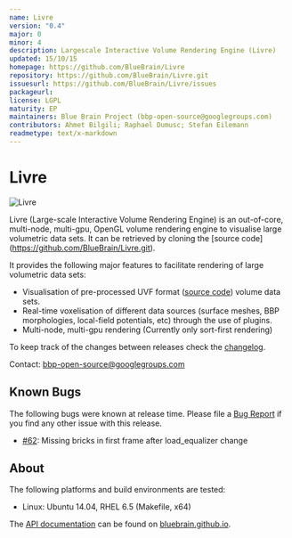 ```yaml
---
name: Livre
version: "0.4"
major: 0
minor: 4
description: Largescale Interactive Volume Rendering Engine (Livre)
updated: 15/10/15
homepage: https://github.com/BlueBrain/Livre
repository: https://github.com/BlueBrain/Livre.git
issuesurl: https://github.com/BlueBrain/Livre/issues
packageurl: 
license: LGPL
maturity: EP
maintainers: Blue Brain Project (bbp-open-source@googlegroups.com)
contributors: Ahmet Bilgili; Raphael Dumusc; Stefan Eilemann
readmetype: text/x-markdown
---
```

# Livre
![Livre](doc/images/livre_small.png)

Livre (Large-scale Interactive Volume Rendering Engine) is an out-of-core,
multi-node, multi-gpu, OpenGL volume rendering engine to visualise large
volumetric data sets. It can be retrieved by cloning the [source code]
(https://github.com/BlueBrain/Livre.git).

It provides the following major features to facilitate rendering of large volumetric data sets:
* Visualisation of pre-processed UVF format
  ([source code](https://github.com/SCIInstitute/Tuvok.git)) volume data sets.
* Real-time voxelisation of different data sources (surface meshes, BBP morphologies,
  local-field potentials, etc) through the use of plugins.
* Multi-node, multi-gpu rendering (Currently only sort-first rendering)


To keep track of the changes between releases check the [changelog](doc/Changelog.md).

Contact: bbp-open-source@googlegroups.com

## Known Bugs

The following bugs were known at release time. Please file a
[Bug Report](https://github.com/BlueBrain/Livre/issues) if you find
any other issue with this release.

* [#62](https://github.com/BlueBrain/Livre/issues/62):
  Missing bricks in first frame after load_equalizer change

## About

The following platforms and build environments are tested:

* Linux: Ubuntu 14.04, RHEL 6.5 (Makefile, x64)

The [API documentation](http://bluebrain.github.io/Livre-0.3/index.html)
can be found on [bluebrain.github.io](http://bluebrain.github.io/).

